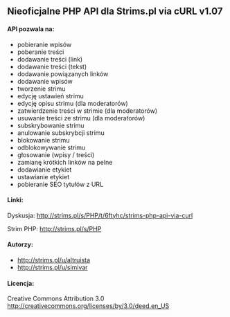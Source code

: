 ## Nieoficjalne PHP API dla Strims.pl via cURL v1.07

#### API pozwala na:
- pobieranie wpisów
- poberanie treści
- dodawanie treści (link)
- dodawanie treści (tekst)
- dodawanie powiązanych linków
- dodawanie wpisów
- tworzenie strimu
- edycję ustawień strimu
- edycję opisu strimu (dla moderatorów)
- zatwierdzenie treści w strimie (dla moderatorów)
- usuwanie treści ze strimu (dla moderatorów)
- subskrybowanie strimu
- anulowanie subskrybcji strimu
- blokowanie strimu
- odblokowywanie strimu
- głosowanie (wpisy / treści)
- zamianę krótkich linków na pelne
- dodawianie etykiet
- ustawianie etykiet
- pobieranie SEO tytułów z URL

#### Linki:
Dyskusja: http://strims.pl/s/PHP/t/6ftyhc/strims-php-api-via-curl

Strim PHP: http://strims.pl/s/PHP

#### Autorzy:
- http://strims.pl/u/altruista
- http://strims.pl/u/simivar

#### Licencja:
Creative Commons Attribution 3.0
http://creativecommons.org/licenses/by/3.0/deed.en_US
